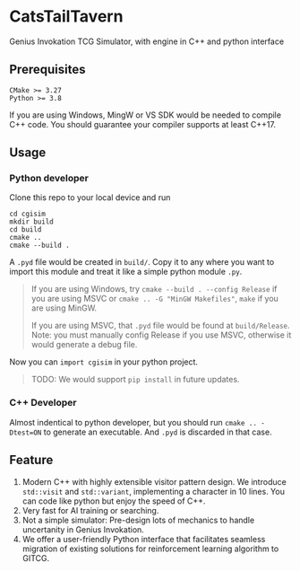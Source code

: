 # CatsTailTavern
Genius Invokation TCG Simulator, with engine in C++ and python interface

## Prerequisites

```
CMake >= 3.27
Python >= 3.8
```

If you are using Windows, MingW or VS SDK would be needed to compile C++ code. You should guarantee your compiler supports at least C++17.

## Usage

### Python developer

Clone this repo to your local device and run

```
cd cgisim
mkdir build
cd build
cmake ..
cmake --build .
```

A `.pyd` file would be created in `build/`. Copy it to any where you want to import this module and treat it like a simple python module `.py`.

> If you are using Windows, try `cmake --build . --config Release` if you are using MSVC or `cmake .. -G "MinGW Makefiles"`, `make` if you are using MinGW.
>
> If you are using MSVC, that `.pyd` file would be found at `build/Release`. Note: you must manually config Release if you use MSVC, otherwise it would generate a debug file.

Now you can `import cgisim` in your python project.

> TODO: We would support `pip install` in future updates.

### C++ Developer

Almost indentical to python developer, but you should run `cmake .. -Dtest=ON` to generate an executable. And `.pyd` is discarded in that case.

## Feature

1. Modern C++ with highly extensible visitor pattern design. We introduce `std::visit` and `std::variant`, implementing a character in 10 lines. You can code like python but enjoy the speed of C++.
2. Very fast for AI training or searching. 
3. Not a simple simulator: Pre-design lots of mechanics to handle uncertanity in Genius Invokation.
4. We offer a user-friendly Python interface that facilitates seamless migration of existing solutions for reinforcement learning algorithm to GITCG.